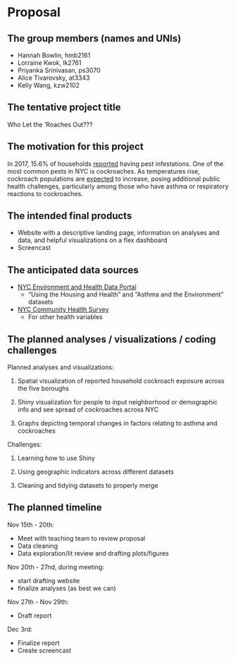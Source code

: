 Proposal
================

## The group members (names and UNIs)

  - Hannah Bowlin, hmb2161
  - Lorraine Kwok, lk2761
  - Priyanka Srinivasan, ps3070
  - Alice Tivarovsky, at3343
  - Kelly Wang, kzw2102

## The tentative project title

Who Let the ’Roaches Out???

## The motivation for this project

In 2017, 15.6% of households
[reported](http://www.sternenvironmental.com/blog/2017/04/18/nyc-breaks-the-top-ten-list-for-worst-rat-and-cockroach-problems/)
having pest infestations. One of the most common pests in NYC is
cockroaches. As temperatures rise, cockroach populations are
[expected](https://gothamist.com/arts-entertainment/its-summer-in-nyc-and-the-cockroaches-have-taken-flight)
to increase, posing additional public health challenges, particularly
among those who have asthma or respiratory reactions to cockroaches.

## The intended final products

  - Website with a descriptive landing page, information on analyses and
    data, and helpful visualizations on a flex dashboard
  - Screencast

## The anticipated data sources

  - [NYC Environment and Health Data
    Portal](http://a816-dohbesp.nyc.gov/IndicatorPublic/BuildATable.aspx)
    - “Using the Housing and Health” and “Asthma and the Environment”
    datasets
  - [NYC Community Health
    Survey](https://www1.nyc.gov/site/doh/data/data-sets/community-health-survey-public-use-data.page)
    - For other health variables

## The planned analyses / visualizations / coding challenges

Planned analyses and visualizations:

1.  Spatial visualization of reported household cockroach exposure
    across the five boroughs

2.  Shiny visualization for people to input neighborhood or demographic
    info and see spread of cockroaches across NYC

3.  Graphs depicting temporal changes in factors relating to asthma and
    cockroaches

Challenges:

1.  Learning how to use Shiny

2.  Using geographic indicators across different datasets

3.  Cleaning and tidying datasets to properly merge

## The planned timeline

Nov 15th - 20th:

  - Meet with teaching team to review proposal
  - Data cleaning
  - Data exploration/lit review and drafting plots/figures

Nov 20th - 27nd, during meeting:

  - start drafting website
  - finalize analyses (as best we can)

Nov 27th - Nov 29th:

  - Draft report

Dec 3rd:

  - Finalize report
  - Create screencast
